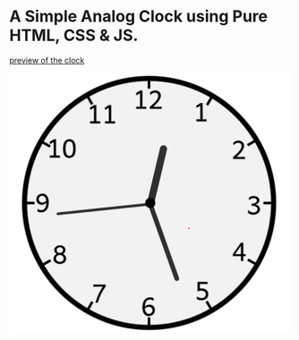 # A Simple Analog Clock using Pure HTML, CSS & JS.

[preview of the clock](https://www.clock-using-html-css-js.rusteddreams.repl.co)

![the final look of the working clock](/assets/Screenshot%202023-06-22%20002657.png)
